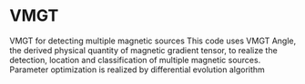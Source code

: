 # VMGT
VMGT for detecting multiple magnetic sources
This code uses VMGT Angle, the derived physical quantity of magnetic gradient tensor, to realize the detection, location and classification of multiple magnetic sources. Parameter optimization is realized by differential evolution algorithm
